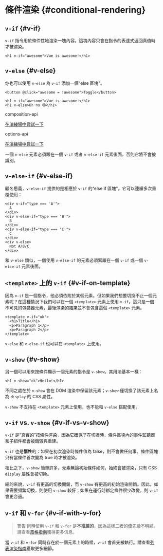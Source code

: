 # 條件渲染 {#conditional-rendering}

## `v-if` {#v-if}

`v-if` 指令用於條件性地渲染一塊內容。這塊內容只會在指令的表達式返回真值時才被渲染。

```vue-html
<h1 v-if="awesome">Vue is awesome!</h1>
```

## `v-else` {#v-else}

你也可以使用 `v-else` 為 `v-if` 添加一個“else 區塊”。

```vue-html
<button @click="awesome = !awesome">Toggle</button>

<h1 v-if="awesome">Vue is awesome!</h1>
<h1 v-else>Oh no 😢</h1>
```

composition-api

[在演練場中嘗試一下](https://play.vuejs.org/#eNpFjkEOgjAQRa8ydIMulLA1hegJ3LnqBskAjdA27RQXhHu4M/GEHsEiKLv5mfdf/sBOxux7j+zAuCutNAQOyZtcKNkZbQkGsFjBCJXVHcQBjYUSqtTKERR3dLpDyCZmQ9bjViiezKKgCIGwM21BGBIAv3oireBYtrK8ZYKtgmg5BctJ13WLPJnhr0YQb1Lod7JaS4G8eATpfjMinjTphC8wtg7zcwNKw/v5eC1fnvwnsfEDwaha7w==)

options-api

[在演練場中嘗試一下](https://play.vuejs.org/#eNpFjj0OwjAMha9iMsEAFWuVVnACNqYsoXV/RJpEqVOQqt6DDYkTcgRSWoplWX7y56fXs6O1u84jixlvM1dbSoXGuzWOIMdCekXQCw2QS5LrzbQLckje6VEJglDyhq1pMAZyHidkGG9hhObRYh0EYWOVJAwKgF88kdFwyFSdXRPBZidIYDWvgqVkylIhjyb4ayOIV3votnXxfwrk2SPU7S/PikfVfsRnGFWL6akCbeD9fLzmK4+WSGz4AA5dYQY=)

一個 `v-else` 元素必須跟在一個 `v-if` 或者 `v-else-if` 元素後面，否則它將不會被識別。

## `v-else-if` {#v-else-if}

顧名思義，`v-else-if` 提供的是相應於 `v-if` 的“else if 區塊”。它可以連續多次重覆使用：

```vue-html
<div v-if="type === 'A'">
  A
</div>
<div v-else-if="type === 'B'">
  B
</div>
<div v-else-if="type === 'C'">
  C
</div>
<div v-else>
  Not A/B/C
</div>
```

和 `v-else` 類似，一個使用 `v-else-if` 的元素必須緊跟在一個 `v-if` 或一個 `v-else-if` 元素後面。

## `<template>` 上的 `v-if` {#v-if-on-template}

因為 `v-if` 是一個指令，他必須依附於某個元素。但如果我們想要切換不止一個元素呢？在這種情況下我們可以在一個 `<template>` 元素上使用 `v-if`，這只是一個不可見的包裝器元素，最後渲染的結果並不會包含這個 `<template>` 元素。

```vue-html
<template v-if="ok">
  <h1>Title</h1>
  <p>Paragraph 1</p>
  <p>Paragraph 2</p>
</template>
```

`v-else` 和 `v-else-if` 也可以在 `<template>` 上使用。

## `v-show` {#v-show}

另一個可以用來按條件顯示一個元素的指令是 `v-show`。其用法基本一樣：

```vue-html
<h1 v-show="ok">Hello!</h1>
```

不同之處在於 `v-show` 會在 DOM 渲染中保留該元素；`v-show` 僅切換了該元素上名為 `display` 的 CSS 屬性。

`v-show` 不支持在 `<template>` 元素上使用，也不能和 `v-else` 搭配使用。

## `v-if` vs. `v-show` {#v-if-vs-v-show}

`v-if` 是“真實的”按條件渲染，因為它確保了在切換時，條件區塊內的事件監聽器和子組件都會被銷毀與重建。

`v-if` 也是**惰性**的：如果在初次渲染時條件值為 false，則不會做任何事。條件區塊只有當條件首次變為 true 時才被渲染。

相比之下，`v-show` 簡單許多，元素無論初始條件如何，始終會被渲染，只有 CSS `display` 屬性會被切換。

總的來說，`v-if` 有更高的切換開銷，而 `v-show` 有更高的初始渲染開銷。因此，如果需要頻繁切換，則使用 `v-show` 較好；如果在運行時綁定條件很少改變，則 `v-if` 會更合適。

## `v-if` 和 `v-for` {#v-if-with-v-for}

> 警告
> 同時使用 `v-if` 和 `v-for` 是**不推薦的**，因為這樣二者的優先級不明顯。請查看[風格指南](/style-guide/rules-essential#avoid-v-if-with-v-for)獲得更多信息。


當 `v-if` 和 `v-for` 同時存在於一個元素上的時候，`v-if` 會首先被執行。請查看[列表渲染指南](list#v-for-with-v-if)獲取更多細節。

